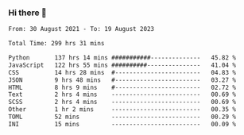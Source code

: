 ### Hi there 👋

<!--
**dominoto/dominoto** is a ✨ _special_ ✨ repository because its `README.md` (this file) appears on your GitHub profile.

Here are some ideas to get you started:

- 🔭 I’m currently working on ...
- 🌱 I’m currently learning ...
- 👯 I’m looking to collaborate on ...
- 🤔 I’m looking for help with ...
- 💬 Ask me about ...
- 📫 How to reach me: ...
- 😄 Pronouns: ...
- ⚡ Fun fact: ...
-->
<!--START_SECTION:waka-->

```txt
From: 30 August 2021 - To: 19 August 2023

Total Time: 299 hrs 31 mins

Python       137 hrs 14 mins ###########--------------   45.82 %
JavaScript   122 hrs 55 mins ##########---------------   41.04 %
CSS          14 hrs 28 mins  #------------------------   04.83 %
JSON         9 hrs 48 mins   #------------------------   03.27 %
HTML         8 hrs 9 mins    #------------------------   02.72 %
Text         2 hrs 4 mins    -------------------------   00.69 %
SCSS         2 hrs 4 mins    -------------------------   00.69 %
Other        1 hr 2 mins     -------------------------   00.35 %
TOML         52 mins         -------------------------   00.29 %
INI          15 mins         -------------------------   00.09 %
```

<!--END_SECTION:waka-->
